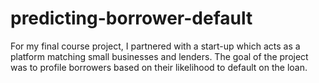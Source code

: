 # predicting-borrower-default
For my final course project, I partnered with a start-up which acts as a platform matching small businesses and lenders. The goal of the project was to profile borrowers based on their likelihood to default on the loan.
